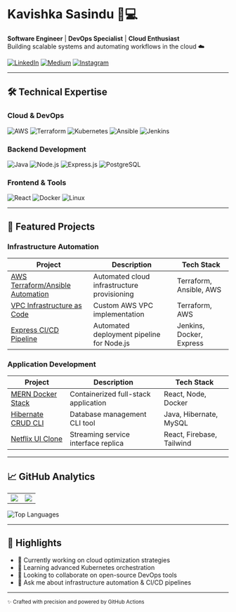 # Kavishka Sasindu 👨💻

**Software Engineer** | **DevOps Specialist** | **Cloud Enthusiast**  
Building scalable systems and automating workflows in the cloud ☁️

[![LinkedIn](https://img.shields.io/badge/LinkedIn-0A66C2?style=for-the-badge&logo=linkedin&logoColor=white)](https://www.linkedin.com/in/kavishka-sasindu-5b9085265/)
[![Medium](https://img.shields.io/badge/Medium-000000?style=for-the-badge&logo=medium&logoColor=white)](https://medium.com/@sasindu0215)
[![Instagram](https://img.shields.io/badge/Instagram-E4405F?style=for-the-badge&logo=instagram&logoColor=white)](https://www.instagram.com/kavishka_sasindu_/)

---

## 🛠️ Technical Expertise

### **Cloud & DevOps**
![AWS](https://img.shields.io/badge/AWS-FF9900?style=for-the-badge&logo=amazon-aws&logoColor=white)
![Terraform](https://img.shields.io/badge/Terraform-7B42BC?style=for-the-badge&logo=terraform&logoColor=white)
![Kubernetes](https://img.shields.io/badge/Kubernetes-326CE5?style=for-the-badge&logo=kubernetes&logoColor=white)
![Ansible](https://img.shields.io/badge/Ansible-EE0000?style=for-the-badge&logo=ansible&logoColor=white)
![Jenkins](https://img.shields.io/badge/Jenkins-D24939?style=for-the-badge&logo=jenkins&logoColor=white)

### **Backend Development**
![Java](https://img.shields.io/badge/Java-ED8B00?style=for-the-badge&logo=openjdk&logoColor=white)
![Node.js](https://img.shields.io/badge/Node.js-339933?style=for-the-badge&logo=nodedotjs&logoColor=white)
![Express.js](https://img.shields.io/badge/Express.js-000000?style=for-the-badge&logo=express&logoColor=white)
![PostgreSQL](https://img.shields.io/badge/PostgreSQL-4169E1?style=for-the-badge&logo=postgresql&logoColor=white)

### **Frontend & Tools**
![React](https://img.shields.io/badge/React-61DAFB?style=for-the-badge&logo=react&logoColor=black)
![Docker](https://img.shields.io/badge/Docker-2496ED?style=for-the-badge&logo=docker&logoColor=white)
![Linux](https://img.shields.io/badge/Linux-FCC624?style=for-the-badge&logo=linux&logoColor=black)

---

## 🏅 Featured Projects

### **Infrastructure Automation**
| Project | Description | Tech Stack |
|---------|-------------|------------|
| [AWS Terraform/Ansible Automation](https://github.com/KavishkaSasindu/Automate_aws_infrastructure-_with_terraform_and_automate_deployement_with_ansible) | Automated cloud infrastructure provisioning | Terraform, Ansible, AWS |
| [VPC Infrastructure as Code](https://github.com/KavishkaSasindu/terraform_aws_vpc) | Custom AWS VPC implementation | Terraform, AWS |
| [Express CI/CD Pipeline](https://github.com/KavishkaSasindu/express-api-CI-CD) | Automated deployment pipeline for Node.js | Jenkins, Docker, Express |

### **Application Development**
| Project | Description | Tech Stack |
|---------|-------------|------------|
| [MERN Docker Stack](https://github.com/KavishkaSasindu/mern_container-compose) | Containerized full-stack application | React, Node, Docker |
| [Hibernate CRUD CLI](https://github.com/KavishkaSasindu/hibernate_crud_with_cli) | Database management CLI tool | Java, Hibernate, MySQL |
| [Netflix UI Clone](https://github.com/KavishkaSasindu/my_clone_react_netflix) | Streaming service interface replica | React, Firebase, Tailwind |

---

## 📈 GitHub Analytics

<table>
  <tr>
    <td><img src="https://github-readme-stats.vercel.app/api?username=KavishkaSasindu&show_icons=true&theme=dark" /></td>
    <td><img src="https://github-readme-streak-stats.herokuapp.com/?user=KavishkaSasindu&theme=dark" /></td>
  </tr>
</table>

![Top Languages](https://github-readme-stats.vercel.app/api/top-langs/?username=KavishkaSasindu&layout=compact&theme=dark)

---

## 📌 Highlights

- 🔭 Currently working on cloud optimization strategies
- 🌱 Learning advanced Kubernetes orchestration
- 👯 Looking to collaborate on open-source DevOps tools
- 💬 Ask me about infrastructure automation & CI/CD pipelines

---

<sub>✨ Crafted with precision and powered by GitHub Actions</sub>
